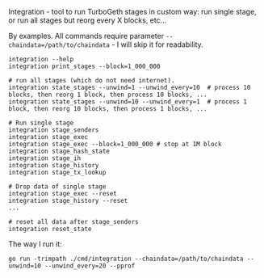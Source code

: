Integration - tool to run TurboGeth stages in custom way: run single stage, or run all stages but reorg every X blocks, etc...
   

By examples. 
All commands require parameter `--chaindata=/path/to/chaindata` - I will skip it for readability.

```
integration --help
integration print_stages --block=1_000_000

# run all stages (which do not need internet). 
integration state_stages --unwind=1 --unwind_every=10  # process 10 blocks, then reorg 1 block, then process 10 blocks, ... 
integration state_stages --unwind=10 --unwind_every=1  # process 1 block, then reorg 10 blocks, then process 1 blocks, ...

# Run single stage 
integration stage_senders 
integration stage_exec  
integration stage_exec --block=1_000_000 # stop at 1M block
integration stage_hash_state 
integration stage_ih 
integration stage_history
integration stage_tx_lookup

# Drop data of single stage 
integration stage_exec --reset     
integration stage_history --reset
... 

# reset all data after stage_senders
integration reset_state

```

The way I run it:
```
go run -trimpath ./cmd/integration --chaindata=/path/to/chaindata --unwind=10 --unwind_every=20 --pprof 
```
